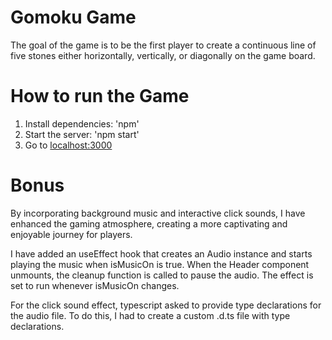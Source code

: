 # Gomoku Game

The goal of the game is to be the first player to create a continuous line of five stones either horizontally, vertically, or diagonally on the game board.

# How to run the Game

1. Install dependencies: 'npm'
2. Start the server: 'npm start'
3. Go to [localhost:3000](http://localhost:3000)

# Bonus

By incorporating background music and interactive click sounds, I have enhanced the gaming atmosphere, creating a more captivating and enjoyable journey for players.

I have added an useEffect hook that creates an Audio instance and starts playing the music when isMusicOn is true. When the Header component unmounts, the cleanup function is called to pause the audio. The effect is set to run whenever isMusicOn changes.

For the click sound effect, typescript asked to provide type declarations for the audio file. To do this, I had to create a custom .d.ts file with type declarations.
